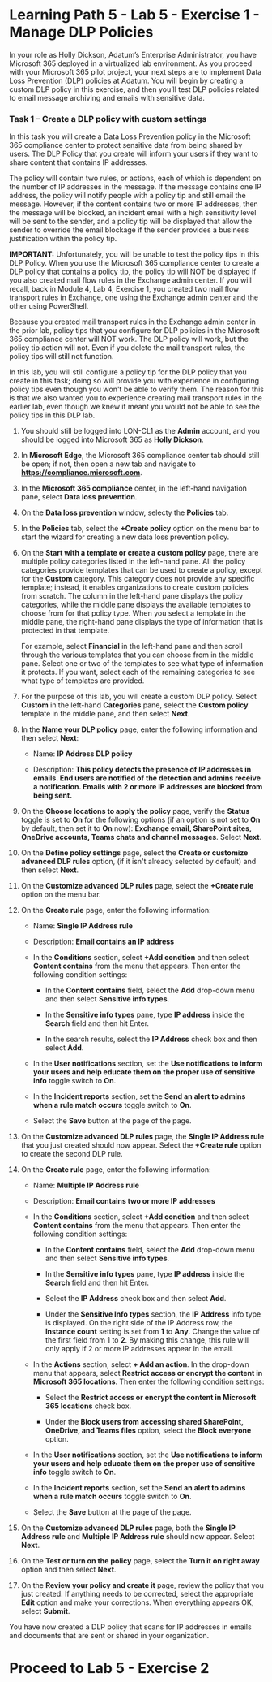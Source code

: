 # Learning Path 5 - Lab 5 - Exercise 1 - Manage DLP Policies  

In your role as Holly Dickson, Adatum’s Enterprise Administrator, you have Microsoft 365 deployed in a virtualized lab environment. As you proceed with your Microsoft 365 pilot project, your next steps are to implement Data Loss Prevention (DLP) policies at Adatum. You will begin by creating a custom DLP policy in this exercise, and then you’ll test DLP policies related to email message archiving and emails with sensitive data. 

### Task 1 – Create a DLP policy with custom settings

In this task you will create a Data Loss Prevention policy in the Microsoft 365 compliance center to protect sensitive data from being shared by users. The DLP Policy that you create will inform your users if they want to share content that contains IP addresses. 

The policy will contain two rules, or actions, each of which is dependent on the number of IP addresses in the message. If the message contains one IP address, the policy will notify people with a policy tip and still email the message. However, if the content contains two or more IP addresses, then the message will be blocked, an incident email with a high sensitivity level will be sent to the sender, and a policy tip will be displayed that allow the sender to override the email blockage if the sender provides a business justification within the policy tip.

**IMPORTANT:** Unfortunately, you will be unable to test the policy tips in this DLP Policy. When you use the Microsoft 365 compliance center to create a DLP policy that contains a policy tip, the policy tip will NOT be displayed if you also created mail flow rules in the Exchange admin center. If you will recall, back in Module 4, Lab 4, Exercise 1, you created two mail flow transport rules in Exchange, one using the Exchange admin center and the other using PowerShell. 

Because you created mail transport rules in the Exchange admin center in the prior lab, policy tips that you configure for DLP policies in the Microsoft 365 compliance center will NOT work. The DLP policy will work, but the policy tip action will not. Even if you delete the mail transport rules, the policy tips will still not function. 

In this lab, you will still configure a policy tip for the DLP policy that you create in this task; doing so will provide you with experience in configuring policy tips even though you won't be able to verify them. The reason for this is that we also wanted you to experience creating mail transport rules in the earlier lab, even though we knew it meant you would not be able to see the policy tips in this DLP lab.  

1. You should still be logged into LON-CL1 as the **Admin** account, and you should be logged into Microsoft 365 as **Holly Dickson**. 

2. In **Microsoft Edge**, the Microsoft 365 compliance center tab should still be open; if not, then open a new tab and navigate to **https://compliance.microsoft.com**.

3. In the **Microsoft 365 compliance** center, in the left-hand navigation pane, select **Data loss prevention**.

5. On the **Data loss prevention** window, selecty the **Policies** tab.

4. In the **Policies** tab, select the **+Create policy** option on the menu bar to start the wizard for creating a new data loss prevention policy.

5. On the **Start with a template or create a custom policy** page, there are multiple policy categories listed in the left-hand pane. All the policy categories provide templates that can be used to create a policy, except for the **Custom** category. This category does not provide any specific template; instead, it enables organizations to create custom policies from scratch. The column in the left-hand pane displays the policy categories, while the middle pane displays the available templates to choose from for that policy type. When you select a template in the middle pane, the right-hand pane displays the type of information that is protected in that template. <br/> 

    For example, select **Financial** in the left-hand pane and then scroll through the various templates that you can choose from in the middle pane. Select one or two of the templates to see what type of information it protects. If you want, select each of the remaining categories to see what type of templates are provided. <br/>
  
6. For the purpose of this lab, you will create a custom DLP policy. Select **Custom** in the left-hand **Categories** pane, select the **Custom policy** template in the middle pane, and then select **Next**.

7. In the **Name your DLP policy** page, enter the following information and then select **Next**:

      - Name: **IP Address DLP policy**

      - Description: **This policy detects the presence of IP addresses in emails. End users are notified of the detection and admins receive a notification. Emails with 2 or more IP addresses are blocked from being sent.**

8. On the **Choose locations to apply the policy** page, verify the **Status** toggle is set to **On** for the following options (if an option is not set to **On** by default, then set it to **On** now): **Exchange email, SharePoint sites, OneDrive accounts, Teams chats and channel messages**. Select **Next**.

9. On the **Define policy settings** page, select the **Create or customize advanced DLP rules** option, (if it isn't already selected by default) and then select **Next**. 

10. On the **Customize advanced DLP rules** page, select the **+Create rule** option on the menu bar.

11. On the **Create rule** page, enter the following information:
    
      - Name: **Single IP Address rule**
    
      - Description: **Email contains an IP address**
    
      - In the **Conditions** section, select **+Add condtion** and then select **Content contains** from the menu that appears. Then enter the following condition settings:
    
        - In the **Content contains** field, select the **Add** drop-down menu and then select **Sensitive info types**.
        
        - In the **Sensitive info types** pane, type **IP address** inside the **Search** field and then hit Enter.
        
        - In the search results, select the **IP Address** check box and then select **Add**.
        
     - In the **User notifications** section, set the **Use notifications to inform your users and help educate them on the proper use of sensitive info** toggle switch to **On**.
    
    - In the **Incident reports** section, set the **Send an alert to admins when a rule match occurs** toggle switch to **On**.

    - Select the **Save** button at the page of the page.

12. On the **Customize advanced DLP rules** page, the **Single IP Address rule** that you just created should now appear. Select the **+Create rule** option to create the second DLP rule. 

13. On the **Create rule** page, enter the following information:
    
      - Name: **Multiple IP Address rule**
    
     - Description: **Email contains two or more IP addresses**
    
      - In the **Conditions** section, select **+Add condtion** and then select **Content contains** from the menu that appears. Then enter the following condition settings:
    
        - In the **Content contains** field, select the **Add** drop-down menu and then select **Sensitive info types**.
        
        - In the **Sensitive info types** pane, type **IP address** inside the **Search** field and then hit Enter.
        
        - Select the **IP Address** check box and then select **Add**.

        - Under the **Sensitive Info types** section, the **IP Address** info type is displayed. On the right side of the IP Address row, the **Instance count** setting is set from **1** to **Any**. Change the value of the first field from 1 to **2**. By making this change, this rule will only apply if 2 or more IP addresses appear in the email. 
    
     - In the **Actions** section, select **+ Add an action**. In the drop-down menu that appears, select **Restrict access or encrypt the content in Microsoft 365 locations**. Then enter the following condition settings:

        - Select the **Restrict access or encrypt the content in Microsoft 365 locations** check box.

        - Under the **Block users from accessing shared SharePoint, OneDrive, and Teams files** option, select the **Block everyone** option.
    
     - In the **User notifications** section, set the **Use notifications to inform your users and help educate them on the proper use of sensitive info** toggle switch to **On**. 
    
    - In the **Incident reports** section, set the **Send an alert to admins when a rule match occurs** toggle switch to **On**.

    - Select the **Save** button at the page of the page.

14. On the **Customize advanced DLP rules** page, both the **Single IP Address rule** and **Multiple IP Address rule** should now appear. Select **Next**.

15. On the **Test or turn on the policy** page, select the **Turn it on right away** option and then select **Next**.

16. On the **Review your policy and create it** page, review the policy that you just created. If anything needs to be corrected, select the appropriate **Edit** option and make your corrections. When everything appears OK, select **Submit**.


You have now created a DLP policy that scans for IP addresses in emails and documents that are sent or shared in your organization.


# Proceed to Lab 5 - Exercise 2 
